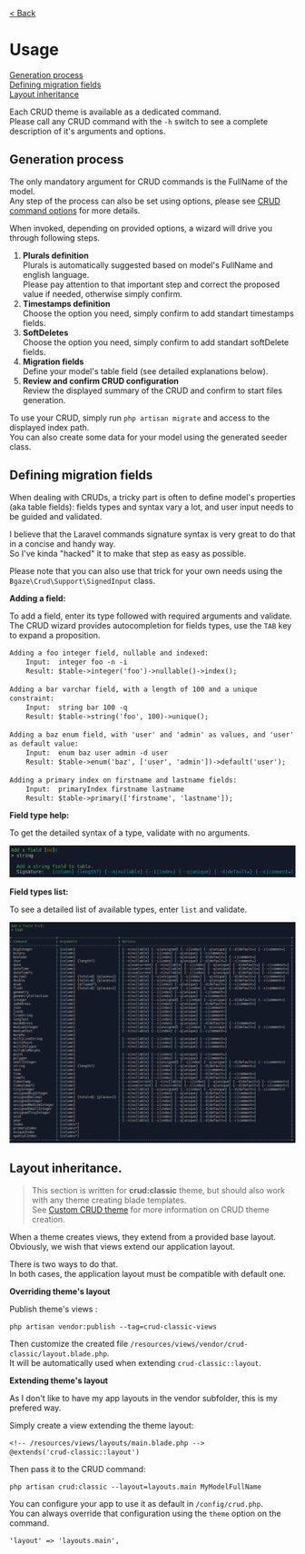 [< Back](../README.md#table-of-content)

# Usage

[Generation process](#generation-process)  
[Defining migration fields](#defining-migration-fields)  
[Layout inheritance](#layout-inheritance)

Each CRUD theme is available as a dedicated command.  
Please call any CRUD command with the `-h` switch to see a complete description of it's arguments and options.

## Generation process

The only mandatory argument for CRUD commands is the FullName of the model.  
Any step of the process can also be set using options, please see [CRUD command options](crud-options.md) for more details.

When invoked, depending on provided options, a wizard will drive you through following steps.

1. **Plurals definition**  
Plurals is automatically suggested based on model's FullName and english language.  
Please pay attention to that important step and correct the proposed value if needed, otherwise simply confirm.
2. **Timestamps definition**  
Choose the option you need, simply confirm to add standart timestamps fields.
3. **SoftDeletes**  
Choose the option you need, simply confirm to add standart softDelete fields.
4. **Migration fields**  
Define your model's table field (see detailed explanations below).
5. **Review and confirm CRUD configuration**  
Review the displayed summary of the CRUD and confirm to start files generation.  

To use your CRUD, simply run `php artisan migrate` and access to the displayed index path.  
You can also create some data for your model using the generated seeder class.

## Defining migration fields

When dealing with CRUDs, a tricky part is often to define model's properties (aka table fields):
fields types and syntax vary a lot, and user input needs to be guided and validated. 

I believe that the Laravel commands signature syntax is very great to do that in a concise and handy way.  
So I've kinda "hacked" it to make that step as easy as possible.

Please note that you can also use that trick for your own needs using the `Bgaze\Crud\Support\SignedInput` class.

**Adding a field:**

To add a field, enter its type followed with required arguments and validate.  
The CRUD wizard provides autocompletion for fields types, use the `TAB` key to expand a proposition.

```
Adding a foo integer field, nullable and indexed:
    Input:  integer foo -n -i
    Result: $table->integer('foo')->nullable()->index();

Adding a bar varchar field, with a length of 100 and a unique constraint:
    Input:  string bar 100 -q
    Result: $table->string('foo', 100)->unique();

Adding a baz enum field, with 'user' and 'admin' as values, and 'user' as default value:
    Input:  enum baz user admin -d user
    Result: $table->enum('baz', ['user', 'admin'])->default('user');

Adding a primary index on firstname and lastname fields:
    Input:  primaryIndex firstname lastname
    Result: $table->primary(['firstname', 'lastname']);
```

**Field type help:**

To get the detailed syntax of a type, validate with no arguments.

![Field type help](assets/signed-input-help.png)

**Field types list:**

To see a detailed list of available types, enter `list` and validate.

![Field types list](assets/signed-input-list.png)

## Layout inheritance.

> This section is written for **crud:classic** theme, but should also work with any theme creating blade templates.  
> See [Custom CRUD theme](custom-theme.md) for more information on CRUD theme creation.

When a theme creates views, they extend from a provided base layout.  
Obviously, we wish that views extend our application layout.

There is two ways to do that.  
In both cases, the application layout must be compatible with default one.

**Overriding theme's layout**

Publish theme's views :

```
php artisan vendor:publish --tag=crud-classic-views
```

Then customize the created file `/resources/views/vendor/crud-classic/layout.blade.php`.  
It will be automatically used when extending `crud-classic::layout`.

**Extending theme's layout**

As I don't like to have my app layouts in the vendor subfolder, this is my prefered way.

Simply create a view extending the theme layout:

```
<!-- /resources/views/layouts/main.blade.php -->
@extends('crud-classic::layout')
```

Then pass it to the CRUD command:

```
php artisan crud:classic --layout=layouts.main MyModelFullName
```

You can configure your app to use it as default in `/config/crud.php`.  
You can always override that configuration using the `theme` option on the command.

```
'layout' => 'layouts.main',
```

